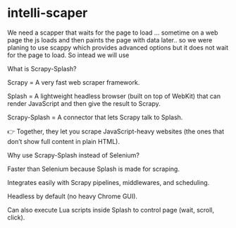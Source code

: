 # intelli-scaper
We need a scapper that waits for the page to load ... sometime on a web page the js loads and then paints the page with data later.. so we were planing to use scappy which provides advanced options but it does not wait for the page to load.
So intead we will use 

What is Scrapy-Splash?

Scrapy = A very fast web scraper framework.

Splash = A lightweight headless browser (built on top of WebKit) that can render JavaScript and then give the result to Scrapy.

Scrapy-Splash = A connector that lets Scrapy talk to Splash.

👉 Together, they let you scrape JavaScript-heavy websites (the ones that don’t show full content in plain HTML).

Why use Scrapy-Splash instead of Selenium?

Faster than Selenium because Splash is made for scraping.

Integrates easily with Scrapy pipelines, middlewares, and scheduling.

Headless by default (no heavy Chrome GUI).

Can also execute Lua scripts inside Splash to control page (wait, scroll, click).



